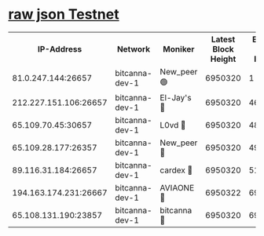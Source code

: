 [raw json Testnet](https://rpc-check.bcat.stavr.tech/bcat/rpc-bcat-result.json)
=


<table><tr><th>IP-Address</th><th>Network</th><th>Moniker</th><th>Latest Block Height</th><th>Earliest Block Height</th><th>Catching Up</th><th>Tx Index</th><th>Voting Power</th><th>Scan Time</th></tr><tr><td>81.0.247.144:26657</td><td>bitcanna-dev-1</td><td>New_peer 🟢</td><td>6950320</td><td>1</td><td>False</td><td>on</td><td>0</td><td>2024-03-19T08:55:04.728631527UTC</td></tr><tr><td>212.227.151.106:26657</td><td>bitcanna-dev-1</td><td>El-Jay's 🔴</td><td>6950320</td><td>4670391</td><td>False</td><td>on</td><td>2218364</td><td>2024-03-19T08:55:11.424018695UTC</td></tr><tr><td>65.109.70.45:30657</td><td>bitcanna-dev-1</td><td>L0vd 🔴</td><td>6950320</td><td>4828155</td><td>False</td><td>on</td><td>308120</td><td>2024-03-19T08:55:05.043065329UTC</td></tr><tr><td>65.109.28.177:26357</td><td>bitcanna-dev-1</td><td>New_peer 🔴</td><td>6950320</td><td>4952911</td><td>False</td><td>on</td><td>2237167</td><td>2024-03-19T08:55:12.022864165UTC</td></tr><tr><td>89.116.31.184:26657</td><td>bitcanna-dev-1</td><td>cardex 🔴</td><td>6950320</td><td>5185001</td><td>False</td><td>on</td><td>1</td><td>2024-03-19T08:55:11.719364239UTC</td></tr><tr><td>194.163.174.231:26667</td><td>bitcanna-dev-1</td><td>AVIAONE 🔴</td><td>6950322</td><td>6944071</td><td>False</td><td>on</td><td>1949865</td><td>2024-03-19T08:55:20.817651992UTC</td></tr><tr><td>65.108.131.190:23857</td><td>bitcanna-dev-1</td><td>bitcanna 🔴</td><td>6950320</td><td>6946320</td><td>False</td><td>off</td><td>378646</td><td>2024-03-19T08:55:12.312057344UTC</td></tr></table>